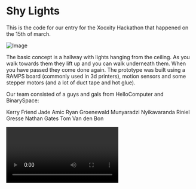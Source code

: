Shy Lights 
==========================================

This is the code for our entry for the Xooxity Hackathon that happened on the 15th of march.

![Image](https://raw.github.com/tomvdb/hackathon-xooxityhack-shylights-march-2014/master/pic.png)

The basic concept is a hallway with lights hanging from the ceiling. As you walk towards them they lift up and you can walk underneath them. When you have passed they come done again. The prototype was built using a RAMPS board (commonly used in 3d printers), motion sensors and some stepper motors (and a lot of duct tape and hot glue).

Our team consisted of a guys and gals from HelloComputer and BinarySpace:

Kerry Friend
Jade Amic
Ryan Groenewald
Munyaradzi Nyikavaranda
Riniel Gresse
Nathan Gates
Tom Van den Bon

<video coming soon>

Shy Lights - Team #hashtag 15 March 2014
